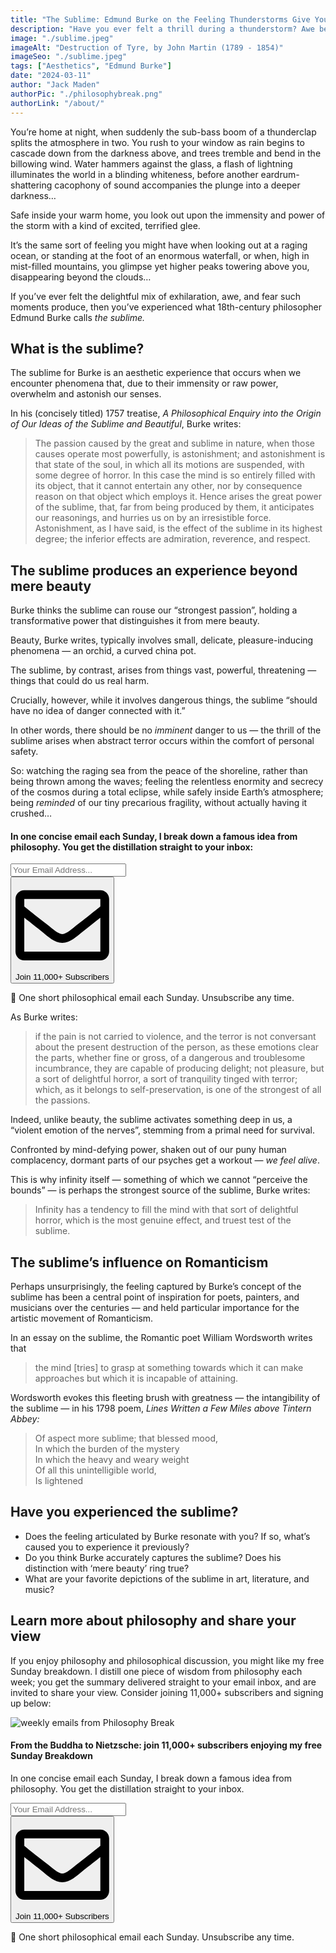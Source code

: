 ```yaml
---
title: "The Sublime: Edmund Burke on the Feeling Thunderstorms Give You"
description: "Have you ever felt a thrill during a thunderstorm? Awe before a dark, looming mountain range? Then you have experienced what philosopher Edmund Burke calls the sublime…"
image: "./sublime.jpeg"
imageAlt: "Destruction of Tyre, by John Martin (1789 - 1854)"
imageSeo: "./sublime.jpeg"
tags: ["Aesthetics", "Edmund Burke"]
date: "2024-03-11"
author: "Jack Maden"
authorPic: "./philosophybreak.png"
authorLink: "/about/"
---
```


<span class="big-letter">Y</span>ou’re home at night, when suddenly the sub-bass boom of a thunderclap splits the atmosphere in two. You rush to your window as rain begins to cascade down from the darkness above, and trees tremble and bend in the billowing wind. Water hammers against the glass, a flash of lightning illuminates the world in a blinding whiteness, before another eardrum-shattering cacophony of sound accompanies the plunge into a deeper darkness… 

Safe inside your warm home, you look out upon the immensity and power of the storm with a kind of excited, terrified glee. 

It’s the same sort of feeling you might have when looking out at a raging ocean, or standing at the foot of an enormous waterfall, or when, high in mist-filled mountains, you glimpse yet higher peaks towering above you, disappearing beyond the clouds… 

If you’ve ever felt the delightful mix of exhilaration, awe, and fear such moments produce, then you’ve experienced what 18th-century philosopher Edmund Burke calls _the sublime._

## What is the sublime?

<span class="big-letter">T</span>he sublime for Burke is an aesthetic experience that occurs when we encounter phenomena that, due to their immensity or raw power, overwhelm and astonish our senses. 

In his (concisely titled) 1757 treatise, _A Philosophical Enquiry into the Origin of Our Ideas of the Sublime and Beautiful_, Burke writes:

>The passion caused by the great and sublime in nature, when those causes operate most powerfully, is astonishment; and astonishment is that state of the soul, in which all its motions are suspended, with some degree of horror. In this case the mind is so entirely filled with its object, that it cannot entertain any other, nor by consequence reason on that object which employs it. Hence arises the great power of the sublime, that, far from being produced by them, it anticipates our reasonings, and hurries us on by an irresistible force. Astonishment, as I have said, is the effect of the sublime in its highest degree; the inferior effects are admiration, reverence, and respect.

## The sublime produces an experience beyond mere beauty

<span class="big-letter">B</span>urke thinks the sublime can rouse our “strongest passion”, holding a transformative power that distinguishes it from mere beauty.

Beauty, Burke writes, typically involves small, delicate, pleasure-inducing phenomena — an orchid, a curved china pot.

The sublime, by contrast, arises from things vast, powerful, threatening — things that could do us real harm.

Crucially, however, while it involves dangerous things, the sublime “should have no idea of danger connected with it.”

In other words, there should be no _imminent_ danger to us — the thrill of the sublime arises when abstract terror occurs within the comfort of personal safety. 

So: watching the raging sea from the peace of the shoreline, rather than being thrown among the waves; feeling the relentless enormity and secrecy of the cosmos during a total eclipse, while safely inside Earth’s atmosphere; being _reminded_ of our tiny precarious fragility, without actually having it crushed…

<!--small subscribe-->
<div class="course-promo darkradial-background subscribe text-center">
    <h4>In one concise email each Sunday, I break down a famous idea from philosophy. You get the distillation straight to your inbox:</h4>
    <div class="small-pad-top">
        <form action="https://app.convertkit.com/forms/5812400/subscriptions" method="post" data-sv-form="5812400" data-uid="be0e52d3c0" data-format="inline" data-version="6" data-options="{&quot;settings&quot;:{&quot;after_subscribe&quot;:{&quot;action&quot;:&quot;message&quot;,&quot;success_message&quot;:&quot;Thank you, philosopher! Your welcome email will land in your inbox shortly.&quot;,&quot;redirect_url&quot;:&quot;https://philosophybreak.com/thank-you/&quot;},&quot;analytics&quot;:{&quot;google&quot;:null,&quot;fathom&quot;:null,&quot;facebook&quot;:null,&quot;segment&quot;:null,&quot;pinterest&quot;:null,&quot;sparkloop&quot;:null,&quot;googletagmanager&quot;:null},&quot;modal&quot;:{&quot;trigger&quot;:&quot;timer&quot;,&quot;scroll_percentage&quot;:null,&quot;timer&quot;:5,&quot;devices&quot;:&quot;all&quot;,&quot;show_once_every&quot;:15},&quot;powered_by&quot;:{&quot;show&quot;:false,&quot;url&quot;:&quot;https://convertkit.com/features/forms?utm_campaign=poweredby&amp;utm_content=form&amp;utm_medium=referral&amp;utm_source=dynamic&quot;},&quot;recaptcha&quot;:{&quot;enabled&quot;:false},&quot;return_visitor&quot;:{&quot;action&quot;:&quot;show&quot;,&quot;custom_content&quot;:&quot;&quot;},&quot;slide_in&quot;:{&quot;display_in&quot;:&quot;bottom_right&quot;,&quot;trigger&quot;:&quot;timer&quot;,&quot;scroll_percentage&quot;:null,&quot;timer&quot;:5,&quot;devices&quot;:&quot;all&quot;,&quot;show_once_every&quot;:15},&quot;sticky_bar&quot;:{&quot;display_in&quot;:&quot;top&quot;,&quot;trigger&quot;:&quot;timer&quot;,&quot;scroll_percentage&quot;:null,&quot;timer&quot;:5,&quot;devices&quot;:&quot;all&quot;,&quot;show_once_every&quot;:15}},&quot;version&quot;:&quot;6&quot;}" min-width="400 500 600 700 800">
        <div data-style="clean"><ul data-element="errors" data-group="alert"></ul><div data-element="fields" data-stacked="false">
            <div>
                <input name="email_address" aria-label="Your Email Address..." placeholder="Your Email Address..." required type="email" />
            </div>
            <button class="button primary" type="submit" data-element="submit"><div><div></div><div></div><div></div></div><span><svg xmlns="http://www.w3.org/2000/svg" viewBox="0 0 512 512"><path d="M464 64H48C21.49 64 0 85.49 0 112v288c0 26.51 21.49 48 48 48h416c26.51 0 48-21.49 48-48V112c0-26.51-21.49-48-48-48zm0 48v40.805c-22.422 18.259-58.168 46.651-134.587 106.49-16.841 13.247-50.201 45.072-73.413 44.701-23.208.375-56.579-31.459-73.413-44.701C106.18 199.465 70.425 171.067 48 152.805V112h416zM48 400V214.398c22.914 18.251 55.409 43.862 104.938 82.646 21.857 17.205 60.134 55.186 103.062 54.955 42.717.231 80.509-37.199 103.053-54.947 49.528-38.783 82.032-64.401 104.947-82.653V400H48z"/></svg>Join 11,000+ Subscribers</span></button>
            </div>
            </div>
        </form>
        <p class="tiny-mar-top no-mar-bottom review-font">💭 One short philosophical email each Sunday. Unsubscribe any time.</p>
    </div>
</div>

As Burke writes: 

>if the pain is not carried to violence, and the terror is not conversant about the present destruction of the person, as these emotions clear the parts, whether fine or gross, of a dangerous and troublesome incumbrance, they are capable of producing delight; not pleasure, but a sort of delightful horror, a sort of tranquility tinged with terror; which, as it belongs to self-preservation, is one of the strongest of all the passions.

Indeed, unlike beauty, the sublime activates something deep in us, a “violent emotion of the nerves”, stemming from a primal need for survival.

Confronted by mind-defying power, shaken out of our puny human complacency, dormant parts of our psyches get a workout — _we feel alive_.

This is why infinity itself — something of which we cannot “perceive the bounds” — is perhaps the strongest source of the sublime, Burke writes:

>Infinity has a tendency to fill the mind with that sort of delightful horror, which is the most genuine effect, and truest test of the sublime.

## The sublime’s influence on Romanticism

<span class="big-letter">P</span>erhaps unsurprisingly, the feeling captured by Burke’s concept of the sublime has been a central point of inspiration for poets, painters, and musicians over the centuries — and held particular importance for the artistic movement of Romanticism. 

In an essay on the sublime, the Romantic poet William Wordsworth writes that 

>the mind \[tries] to grasp at something towards which it can make approaches but which it is incapable of attaining.

Wordsworth evokes this fleeting brush with greatness — the intangibility of the sublime — in his 1798 poem, _Lines Written a Few Miles above Tintern Abbey:_ 

>Of aspect more sublime; that blessed mood,<br>In which the burden of the mystery<br>In which the heavy and weary weight<br>Of all this unintelligible world,<br>Is lightened

## Have you experienced the sublime?

- Does the feeling articulated by Burke resonate with you? If so, what’s caused you to experience it previously?
- Do you think Burke accurately captures the sublime? Does his distinction with ‘mere beauty’ ring true?
- What are your favorite depictions of the sublime in art, literature, and music?

## Learn more about philosophy and share your view

<span class="big-letter">I</span>f you enjoy philosophy and philosophical discussion, you might like my free Sunday breakdown. I distill one piece of wisdom from philosophy each week; you get the summary delivered straight to your email inbox, and are invited to share your view. Consider joining 11,000+ subscribers and signing up below:

<!--big subscribe-->
<div class="course-promo darkradial-background subscribe text-center">
    <img src="/static/6313d50bc32799a6c869239128784c7b/e7f7a/weekly-break.webp" alt="weekly emails from Philosophy Break">
    <h4>From the Buddha to Nietzsche: join 11,000+ subscribers enjoying my free Sunday Breakdown</h4>
    <p class="small-grey-font no-mar-bottom">In one concise email each Sunday, I break down a famous idea from philosophy. You get the distillation straight to your inbox.</p>
    <div class="small-pad-top">
        <form action="https://app.convertkit.com/forms/5812400/subscriptions" method="post" data-sv-form="5812400" data-uid="be0e52d3c0" data-format="inline" data-version="6" data-options="{&quot;settings&quot;:{&quot;after_subscribe&quot;:{&quot;action&quot;:&quot;message&quot;,&quot;success_message&quot;:&quot;Thank you, philosopher! Your welcome email will land in your inbox shortly.&quot;,&quot;redirect_url&quot;:&quot;https://philosophybreak.com/thank-you/&quot;},&quot;analytics&quot;:{&quot;google&quot;:null,&quot;fathom&quot;:null,&quot;facebook&quot;:null,&quot;segment&quot;:null,&quot;pinterest&quot;:null,&quot;sparkloop&quot;:null,&quot;googletagmanager&quot;:null},&quot;modal&quot;:{&quot;trigger&quot;:&quot;timer&quot;,&quot;scroll_percentage&quot;:null,&quot;timer&quot;:5,&quot;devices&quot;:&quot;all&quot;,&quot;show_once_every&quot;:15},&quot;powered_by&quot;:{&quot;show&quot;:false,&quot;url&quot;:&quot;https://convertkit.com/features/forms?utm_campaign=poweredby&amp;utm_content=form&amp;utm_medium=referral&amp;utm_source=dynamic&quot;},&quot;recaptcha&quot;:{&quot;enabled&quot;:false},&quot;return_visitor&quot;:{&quot;action&quot;:&quot;show&quot;,&quot;custom_content&quot;:&quot;&quot;},&quot;slide_in&quot;:{&quot;display_in&quot;:&quot;bottom_right&quot;,&quot;trigger&quot;:&quot;timer&quot;,&quot;scroll_percentage&quot;:null,&quot;timer&quot;:5,&quot;devices&quot;:&quot;all&quot;,&quot;show_once_every&quot;:15},&quot;sticky_bar&quot;:{&quot;display_in&quot;:&quot;top&quot;,&quot;trigger&quot;:&quot;timer&quot;,&quot;scroll_percentage&quot;:null,&quot;timer&quot;:5,&quot;devices&quot;:&quot;all&quot;,&quot;show_once_every&quot;:15}},&quot;version&quot;:&quot;6&quot;}" min-width="400 500 600 700 800">
        <div data-style="clean"><ul data-element="errors" data-group="alert"></ul><div data-element="fields" data-stacked="false">
            <div>
                <input name="email_address" aria-label="Your Email Address..." placeholder="Your Email Address..." required type="email" />
            </div>
            <button class="button primary" type="submit" data-element="submit"><div><div></div><div></div><div></div></div><span><svg xmlns="http://www.w3.org/2000/svg" viewBox="0 0 512 512"><path d="M464 64H48C21.49 64 0 85.49 0 112v288c0 26.51 21.49 48 48 48h416c26.51 0 48-21.49 48-48V112c0-26.51-21.49-48-48-48zm0 48v40.805c-22.422 18.259-58.168 46.651-134.587 106.49-16.841 13.247-50.201 45.072-73.413 44.701-23.208.375-56.579-31.459-73.413-44.701C106.18 199.465 70.425 171.067 48 152.805V112h416zM48 400V214.398c22.914 18.251 55.409 43.862 104.938 82.646 21.857 17.205 60.134 55.186 103.062 54.955 42.717.231 80.509-37.199 103.053-54.947 49.528-38.783 82.032-64.401 104.947-82.653V400H48z"/></svg>Join 11,000+ Subscribers</span></button>
            </div>
            </div>
        </form>
        <p class="tiny-mar-top no-mar-bottom review-font">💭 One short philosophical email each Sunday. Unsubscribe any time.</p>
    </div>
</div>
